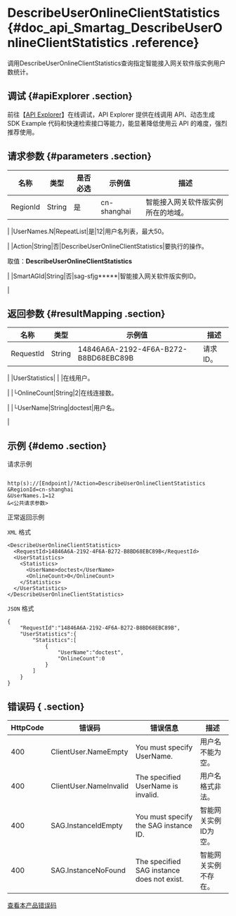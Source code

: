 # DescribeUserOnlineClientStatistics {#doc_api_Smartag_DescribeUserOnlineClientStatistics .reference}

调用DescribeUserOnlineClientStatistics查询指定智能接入网关软件版实例用户数统计。

## 调试 {#apiExplorer .section}

前往【[API Explorer](https://api.aliyun.com/#product=Smartag&api=DescribeUserOnlineClientStatistics)】在线调试，API Explorer 提供在线调用 API、动态生成 SDK Example 代码和快速检索接口等能力，能显著降低使用云 API 的难度，强烈推荐使用。

## 请求参数 {#parameters .section}

|名称|类型|是否必选|示例值|描述|
|--|--|----|---|--|
|RegionId|String|是|cn-shanghai|智能接入网关软件版实例所在的地域。

 |
|UserNames.N|RepeatList|是|12|用户名列表，最大50。

 |
|Action|String|否|DescribeUserOnlineClientStatistics|要执行的操作。

 取值：**DescribeUserOnlineClientStatistics**

 |
|SmartAGId|String|否|sag-sfjg\*\*\*\*\*|智能接入网关软件版实例ID。

 |

## 返回参数 {#resultMapping .section}

|名称|类型|示例值|描述|
|--|--|---|--|
|RequestId|String|14846A6A-2192-4F6A-B272-B8BD68EBC89B|请求ID。

 |
|UserStatistics| | |在线用户。

 |
|└OnlineCount|String|2|在线连接数。

 |
|└UserName|String|doctest|用户名。

 |

## 示例 {#demo .section}

请求示例

``` {#request_demo}

http(s)://[Endpoint]/?Action=DescribeUserOnlineClientStatistics
&RegionId=cn-shanghai
&UserNames.1=12
&<公共请求参数>

```

正常返回示例

`XML` 格式

``` {#xml_return_success_demo}
<DescribeUserOnlineClientStatistics>
  <RequestId>14846A6A-2192-4F6A-B272-B8BD68EBC89B</RequestId>
  <UserStatistics>
    <Statistics>
      <UserName>doctest</UserName>
      <OnlineCount>0</OnlineCount>
    </Statistics>
  </UserStatistics>
</DescribeUserOnlineClientStatistics>

```

`JSON` 格式

``` {#json_return_success_demo}
{
	"RequestId":"14846A6A-2192-4F6A-B272-B8BD68EBC89B",
	"UserStatistics":{
		"Statistics":[
			{
				"UserName":"doctest",
				"OnlineCount":0
			}
		]
	}
}
```

## 错误码 { .section}

|HttpCode|错误码|错误信息|描述|
|--------|---|----|--|
|400|ClientUser.NameEmpty|You must specify UserName.|用户名不能为空。|
|400|ClientUser.NameInvalid|The specified UserName is invalid.|用户名格式非法。|
|400|SAG.InstanceIdEmpty|You must specify the SAG instance ID.|智能网关实例ID为空。|
|400|SAG.InstanceNoFound|The specified SAG instance does not exist.|智能网关实例不存在。|

[查看本产品错误码](https://error-center.aliyun.com/status/product/Smartag)

